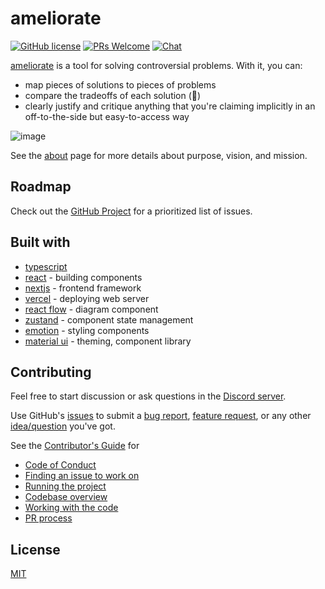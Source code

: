 # ameliorate

[![GitHub license](https://img.shields.io/badge/license-MIT-blue.svg)](https://github.com/keyserj/ameliorate/blob/main/LICENSE.md) [![PRs Welcome](https://img.shields.io/badge/PRs-welcome-blueviolet.svg)](https://github.com/keyserj/ameliorate/blob/main/CONTRIBUTING.md) [![Chat](https://img.shields.io/discord/1057707973482401892?label=chat&logo=discord)](https://discord.gg/7a2UUMhA)

[ameliorate](https://www.ameliorate.app/) is a tool for solving controversial problems. With it, you can:

- map pieces of solutions to pieces of problems
- compare the tradeoffs of each solution (🚧)
- clearly justify and critique anything that you're claiming implicitly in an off-to-the-side but easy-to-access way

![image](https://user-images.githubusercontent.com/13872370/209835504-19d074d7-8445-41ad-8680-067ba61648b3.png)

See the [about](https://www.ameliorate.app/about) page for more details about purpose, vision, and mission.

## Roadmap

Check out the [GitHub Project](https://github.com/users/keyserj/projects/1/views/1) for a prioritized list of issues.

## Built with

- [typescript](https://www.typescriptlang.org/)
- [react](https://reactjs.org/) - building components
- [nextjs](https://nextjs.org/) - frontend framework
- [vercel](https://vercel.com/) - deploying web server
- [react flow](https://reactflow.dev/) - diagram component
- [zustand](https://github.com/pmndrs/zustand) - component state management
- [emotion](https://emotion.sh/docs/introduction) - styling components
- [material ui](https://mui.com/) - theming, component library

## Contributing

Feel free to start discussion or ask questions in the [Discord server](https://discord.gg/7a2UUMhA).

Use GitHub's [issues](https://github.com/keyserj/ameliorate/issues) to submit a [bug report](https://github.com/keyserj/ameliorate/issues/new?assignees=&labels=bug%2C+needs+review&template=bug_report.md&title=), [feature request](https://github.com/keyserj/ameliorate/issues/new?assignees=&labels=enhancement%2C+needs+review&template=feature_request.md&title=), or any other [idea/question](https://github.com/keyserj/ameliorate/issues/new?assignees=&labels=needs+review&template=other-issues.md&title=) you've got.

See the [Contributor's Guide](https://github.com/keyserj/ameliorate/blob/main/CONTRIBUTING.md) for

- [Code of Conduct](https://github.com/keyserj/ameliorate/blob/main/CONTRIBUTING.md#code-of-conduct)
- [Finding an issue to work on](https://github.com/keyserj/ameliorate/blob/main/CONTRIBUTING.md#finding-an-issue-to-work-on)
- [Running the project](https://github.com/keyserj/ameliorate/blob/main/CONTRIBUTING.md#running-the-project)
- [Codebase overview](https://github.com/keyserj/ameliorate/blob/main/CONTRIBUTING.md#codebase-overview)
- [Working with the code](https://github.com/keyserj/ameliorate/blob/main/CONTRIBUTING.md#working-with-the-code)
- [PR process](https://github.com/keyserj/ameliorate/blob/main/CONTRIBUTING.md#pr-process)

## License

[MIT](https://github.com/keyserj/ameliorate/blob/main/LICENSE.md)
